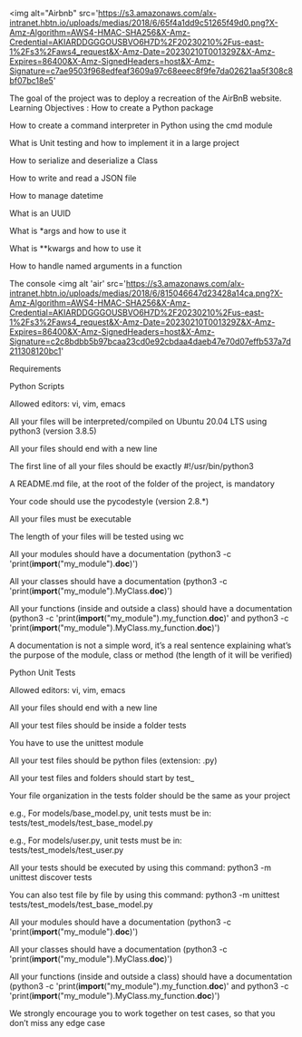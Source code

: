 <img alt="Airbnb" src='https://s3.amazonaws.com/alx-intranet.hbtn.io/uploads/medias/2018/6/65f4a1dd9c51265f49d0.png?X-Amz-Algorithm=AWS4-HMAC-SHA256&X-Amz-Credential=AKIARDDGGGOUSBVO6H7D%2F20230210%2Fus-east-1%2Fs3%2Faws4_request&X-Amz-Date=20230210T001329Z&X-Amz-Expires=86400&X-Amz-SignedHeaders=host&X-Amz-Signature=c7ae9503f968edfeaf3609a97c68eeec8f9fe7da02621aa5f308c8bf07bc18e5'

The goal of the project was to deploy a recreation of the AirBnB website.
Learning Objectives :
How to create a Python package

How to create a command interpreter in Python using the cmd module

What is Unit testing and how to implement it in a large project

How to serialize and deserialize a Class

How to write and read a JSON file

How to manage datetime

What is an UUID

What is *args and how to use it

What is **kwargs and how to use it

How to handle named arguments in a function

The console
<img alt 'air' src='https://s3.amazonaws.com/alx-intranet.hbtn.io/uploads/medias/2018/6/815046647d23428a14ca.png?X-Amz-Algorithm=AWS4-HMAC-SHA256&X-Amz-Credential=AKIARDDGGGOUSBVO6H7D%2F20230210%2Fus-east-1%2Fs3%2Faws4_request&X-Amz-Date=20230210T001329Z&X-Amz-Expires=86400&X-Amz-SignedHeaders=host&X-Amz-Signature=c2c8bdbb5b97bcaa23cd0e92cbdaa4daeb47e70d07effb537a7d211308120bc1'

Requirements

Python Scripts

Allowed editors: vi, vim, emacs

All your files will be interpreted/compiled on Ubuntu 20.04 LTS using python3 (version 3.8.5)

All your files should end with a new line

The first line of all your files should be exactly #!/usr/bin/python3

A README.md file, at the root of the folder of the project, is mandatory

Your code should use the pycodestyle (version 2.8.*)

All your files must be executable

The length of your files will be tested using wc

All your modules should have a documentation (python3 -c 'print(__import__("my_module").__doc__)')

All your classes should have a documentation (python3 -c 'print(__import__("my_module").MyClass.__doc__)')

All your functions (inside and outside a class) should have a documentation (python3 -c 'print(__import__("my_module").my_function.__doc__)' and python3 -c 'print(__import__("my_module").MyClass.my_function.__doc__)')

A documentation is not a simple word, it’s a real sentence explaining what’s the purpose of the module, class or method (the length of it will be verified)

Python Unit Tests

Allowed editors: vi, vim, emacs

All your files should end with a new line

All your test files should be inside a folder tests

You have to use the unittest module

All your test files should be python files (extension: .py)

All your test files and folders should start by test_

Your file organization in the tests folder should be the same as your project

e.g., For models/base_model.py, unit tests must be in: tests/test_models/test_base_model.py

e.g., For models/user.py, unit tests must be in: tests/test_models/test_user.py

All your tests should be executed by using this command: python3 -m unittest discover tests

You can also test file by file by using this command: python3 -m unittest tests/test_models/test_base_model.py

All your modules should have a documentation (python3 -c 'print(__import__("my_module").__doc__)')

All your classes should have a documentation (python3 -c 'print(__import__("my_module").MyClass.__doc__)')

All your functions (inside and outside a class) should have a documentation (python3 -c 'print(__import__("my_module").my_function.__doc__)' and python3 -c 'print(__import__("my_module").MyClass.my_function.__doc__)')

We strongly encourage you to work together on test cases, so that you don’t miss any edge case
